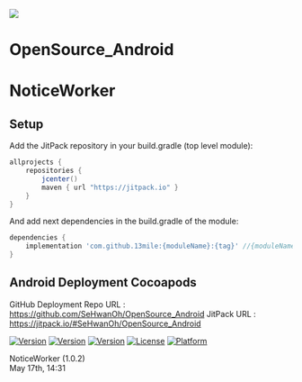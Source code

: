 [![](https://jitpack.io/v/SeHwanOh/OpenSource_Android.svg)](https://jitpack.io/#SeHwanOh/OpenSource_Android)
# OpenSource_Android

# NoticeWorker

## Setup
Add the JitPack repository in your build.gradle (top level module):
```gradle
allprojects {
    repositories {
        jcenter()
        maven { url "https://jitpack.io" }
    }
}
```

And add next dependencies in the build.gradle of the module:
```gradle
dependencies {
    implementation 'com.github.13mile:{moduleName}:{tag}' //{moduleName},{tag}  입력
}
```


## Android Deployment Cocoapods
GitHub Deployment Repo URL : https://github.com/SeHwanOh/OpenSource_Android
JitPack URL : https://jitpack.io/#SeHwanOh/OpenSource_Android
  
[![Version](https://img.shields.io/badge/version-v1.0.2-green.svg?style=flat)](https://jitpack.io/#SeHwanOh/OpenSource_Android)
[![Version](https://img.shields.io/badge/Android-11.0-blue.svg?style=flat)](https://jitpack.io/#SeHwanOh/OpenSource_Android)
[![Version](https://img.shields.io/cocoapods/v/NoticeWorker.svg?style=flat)](https://jitpack.io/#SeHwanOh/OpenSource_Android)
[![License](https://img.shields.io/cocoapods/l/NoticeWorker.svg?style=flat)](https://jitpack.io/#SeHwanOh/OpenSource_Android)
[![Platform](https://img.shields.io/cocoapods/p/NoticeWorker.svg?style=flat)](https://jitpack.io/#SeHwanOh/OpenSource_Android)

NoticeWorker (1.0.2)  
May 17th, 14:31  
